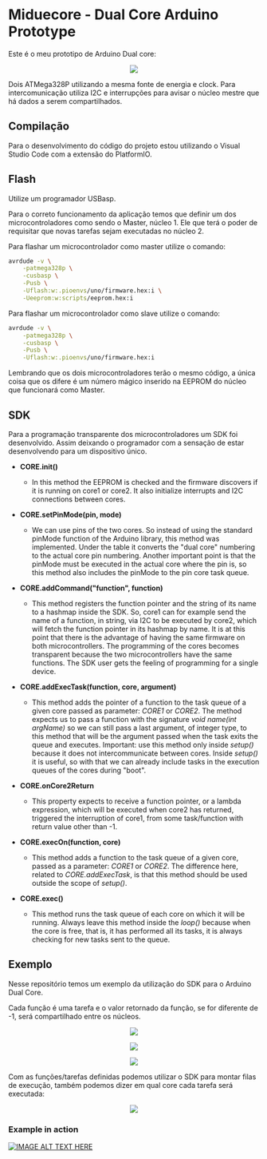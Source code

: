 # Miduecore - Dual Core Arduino Prototype

Este é o meu prototipo de Arduino Dual core:

<p align="center">
	<img src="./fritzing/miduecore_bb.png"/>
</p>

Dois ATMega328P utilizando a mesma fonte de energia e clock.
Para intercomunicação utiliza I2C e interrupções para avisar o núcleo mestre
que há dados a serem compartilhados.

## Compilação

Para o desenvolvimento do código do projeto estou utilizando o Visual Studio
Code com a extensão do PlatformIO.

## Flash

Utilize um programador USBasp.

Para o correto funcionamento da aplicação temos que definir um dos
microcontroladores como sendo o Master, núcleo 1. Ele que terá o poder de
requisitar que novas tarefas sejam executadas no núcleo 2.

Para flashar um microcontrolador como master utilize o comando:

```bash
avrdude -v \
	-patmega328p \
	-cusbasp \
	-Pusb \
	-Uflash:w:.pioenvs/uno/firmware.hex:i \
	-Ueeprom:w:scripts/eeprom.hex:i
```

Para flashar um microcontrolador como slave utilize o comando:

```bash
avrdude -v \
	-patmega328p \
	-cusbasp \
	-Pusb \
	-Uflash:w:.pioenvs/uno/firmware.hex:i
```

Lembrando que os dois microcontroladores terão o mesmo código, a única coisa
que os difere é um número mágico inserido na EEPROM do núcleo que funcionará
como Master.

## SDK

Para a programação transparente dos microcontroladores um SDK foi desenvolvido.
Assim deixando o programador com a sensação de estar desenvolvendo para um
dispositivo único.

* **CORE.init()**
	* In this method the EEPROM is checked and the firmware discovers
	if it is running on core1 or core2. It also initialize interrupts and
	I2C connections between cores.

* **CORE.setPinMode(pin, mode)**
	* We can use pins of the two cores. So instead of using the standard pinMode function of the Arduino library, this method was implemented. Under the table it converts the "dual core" numbering to the actual core pin numbering. Another important point is that the pinMode must be executed in the actual core where the pin is, so this method also includes the pinMode to the pin core task queue.

* **CORE.addCommand("function", function)**
	* This method registers the function pointer and the string of its name to a hashmap inside the SDK. So, core1 can for example send the name of a function, in string, via I2C to be executed by core2, which will fetch the function pointer in its hashmap by name. It is at this point that there is the advantage of having the same firmware on both microcontrollers. The programming of the cores becomes transparent because the two microcontrollers have the same functions. The SDK user gets the feeling of programming for a single device.

* **CORE.addExecTask(function, core, argument)**
	* This method adds the pointer of a function to the task queue of a given core passed as parameter: *CORE1* or *CORE2*. The method expects us to pass a function with the signature *void name(int argName)* so we can still pass a last argument, of integer type, to this method that will be the argument passed when the task exits the queue and executes. Important: use this method only inside *setup()* because it does not intercommunicate between cores. Inside *setup()* it is useful, so with that we can already include tasks in the execution queues of the cores during "boot".

* **CORE.onCore2Return**
	* This property expects to receive a function pointer, or a lambda expression, which will be executed when core2 has returned, triggered the interruption of core1, from some task/function with return value other than -1.

* **CORE.execOn(function, core)**
	* This method adds a function to the task queue of a given core, passed as a parameter: *CORE1* or *CORE2*. The difference here, related to *CORE.addExecTask*, is that this method should be used outside the scope of *setup()*.

* **CORE.exec()**
	* This method runs the task queue of each core on which it will be running. Always leave this method inside the *loop()* because when the core is free, that is, it has performed all its tasks, it is always checking for new tasks sent to the queue.

## Exemplo

Nesse repositório temos um exemplo da utilização do SDK para o Arduino Dual Core.

Cada função é uma tarefa e o valor retornado da função, se for diferente de -1,
será compartilhado entre os núcleos.

<p align="center">
	<img src="./res/blink14.png"/>
</p>

<p align="center">
	<img src="./res/blink5.png"/>
</p>

<p align="center">
	<img src="./res/blink4.png"/>
</p>


Com as funções/tarefas definidas podemos utilizar o SDK para montar filas de
execução, também podemos dizer em qual core cada tarefa será executada:

<p align="center">
	<img src="./res/miduecore_sections.png"/>
</p>

### Example in action

[![IMAGE ALT TEXT HERE](https://img.youtube.com/vi/cl0sgdi3blo/0.jpg)](https://www.youtube.com/watch?v=cl0sgdi3blo)
